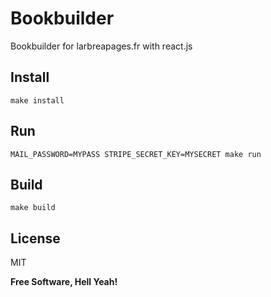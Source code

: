 Bookbuilder
===

Bookbuilder for larbreapages.fr with react.js

Install
---

`make install`

Run
---

`MAIL_PASSWORD=MYPASS STRIPE_SECRET_KEY=MYSECRET make run`

Build
---

`make build`

License
---

MIT

**Free Software, Hell Yeah!**
